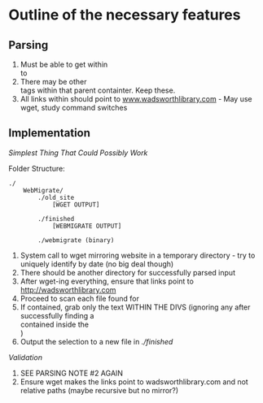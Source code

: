 Outline of the necessary features
=====


Parsing
-----

1. Must be able to get within <div class="rightcontent"> to </div>
1. There may be other <div> tags within that parent containter. Keep these.
1. All links within should point to www.wadsworthlibrary.com - May use wget, study command switches


Implementation
-----

*Simplest Thing That Could Possibly Work*

Folder Structure:

    ./
        WebMigrate/
            ./old_site
                [WGET OUTPUT]
                
            ./finished
                [WEBMIGRATE OUTPUT]
                
            ./webmigrate (binary)


1. System call to wget mirroring website in a temporary directory - try to uniquely identify by date (no big deal though)
1. There should be another directory for successfully parsed input
1. After wget-ing everything, ensure that links point to http://wadsworthlibrary.com
1. Proceed to scan each file found for <div class="rightcontent">
1. If contained, grab only the text WITHIN THE DIVS (ignoring any </div> after successfully finding a <div> contained inside the <div class="rightcontainer">)
1. Output the selection to a new file in *./finished*

*Validation*

1. SEE PARSING NOTE #2 AGAIN
1. Ensure wget makes the links point to wadsworthlibrary.com and not relative paths (maybe recursive but no mirror?)

